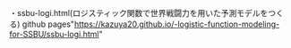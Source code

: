 ・ssbu-logi.html(ロジスティック関数で世界戦闘力を用いた予測モデルをつくる)
github pages"https://kazuya20.github.io/-logistic-function-modeling-for-SSBU/ssbu-logi.html"
